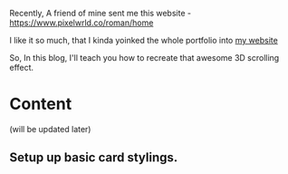 Recently, A friend of mine sent me this website - https://www.pixelwrld.co/roman/home

I like it so much, that I kinda yoinked the whole portfolio into [my website](https://yashverma.me)

So, In this blog, I'll teach you how to recreate that awesome 3D scrolling effect.

# Content

(will be updated later)

## Setup up basic card stylings.

